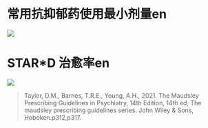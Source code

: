 # 常用抗抑郁药使用最小剂量en

![](https://shsmu.top:442/index.php/s/STJ4A9a96BCHGiq/preview)

# STAR*D 治愈率en

![](https://shsmu.top:442/index.php/s/Wt3cS3PJQQ5HmYq/preview)


> Taylor, D.M., Barnes, T.R.E., Young, A.H., 2021. The Maudsley Prescribing Guidelines in Psychiatry, 14th Edition, 14th ed, The maudsley prescribing guidelines series. John Wiley & Sons, Hoboken.p312,p317.